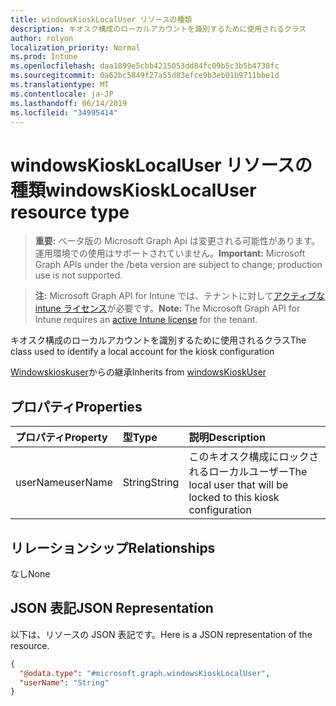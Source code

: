 ```yaml
---
title: windowsKioskLocalUser リソースの種類
description: キオスク構成のローカルアカウントを識別するために使用されるクラス
author: rolyon
localization_priority: Normal
ms.prod: Intune
ms.openlocfilehash: daa1899e5cbb4215053dd84fc09b5c3b5b4730fc
ms.sourcegitcommit: 0a62bc5849f27a55d83efce9b3eb01b9711bbe1d
ms.translationtype: MT
ms.contentlocale: ja-JP
ms.lasthandoff: 06/14/2019
ms.locfileid: "34995414"
---
```

# <a name="windowskiosklocaluser-resource-type"></a><span data-ttu-id="e1ae2-103">windowsKioskLocalUser リソースの種類</span><span class="sxs-lookup"><span data-stu-id="e1ae2-103">windowsKioskLocalUser resource type</span></span>

> <span data-ttu-id="e1ae2-104">**重要:** ベータ版の Microsoft Graph Api は変更される可能性があります。運用環境での使用はサポートされていません。</span><span class="sxs-lookup"><span data-stu-id="e1ae2-104">**Important:** Microsoft Graph APIs under the /beta version are subject to change; production use is not supported.</span></span>

> <span data-ttu-id="e1ae2-105">**注:** Microsoft Graph API for Intune では、テナントに対して[アクティブな intune ライセンス](https://go.microsoft.com/fwlink/?linkid=839381)が必要です。</span><span class="sxs-lookup"><span data-stu-id="e1ae2-105">**Note:** The Microsoft Graph API for Intune requires an [active Intune license](https://go.microsoft.com/fwlink/?linkid=839381) for the tenant.</span></span>

<span data-ttu-id="e1ae2-106">キオスク構成のローカルアカウントを識別するために使用されるクラス</span><span class="sxs-lookup"><span data-stu-id="e1ae2-106">The class used to identify a local account for the kiosk configuration</span></span>


<span data-ttu-id="e1ae2-107">[Windowskioskuser](../resources/intune-deviceconfig-windowskioskuser.md)からの継承</span><span class="sxs-lookup"><span data-stu-id="e1ae2-107">Inherits from [windowsKioskUser](../resources/intune-deviceconfig-windowskioskuser.md)</span></span>

## <a name="properties"></a><span data-ttu-id="e1ae2-108">プロパティ</span><span class="sxs-lookup"><span data-stu-id="e1ae2-108">Properties</span></span>
|<span data-ttu-id="e1ae2-109">プロパティ</span><span class="sxs-lookup"><span data-stu-id="e1ae2-109">Property</span></span>|<span data-ttu-id="e1ae2-110">型</span><span class="sxs-lookup"><span data-stu-id="e1ae2-110">Type</span></span>|<span data-ttu-id="e1ae2-111">説明</span><span class="sxs-lookup"><span data-stu-id="e1ae2-111">Description</span></span>|
|:---|:---|:---|
|<span data-ttu-id="e1ae2-112">userName</span><span class="sxs-lookup"><span data-stu-id="e1ae2-112">userName</span></span>|<span data-ttu-id="e1ae2-113">String</span><span class="sxs-lookup"><span data-stu-id="e1ae2-113">String</span></span>|<span data-ttu-id="e1ae2-114">このキオスク構成にロックされるローカルユーザー</span><span class="sxs-lookup"><span data-stu-id="e1ae2-114">The local user that will be locked to this kiosk configuration</span></span>|

## <a name="relationships"></a><span data-ttu-id="e1ae2-115">リレーションシップ</span><span class="sxs-lookup"><span data-stu-id="e1ae2-115">Relationships</span></span>
<span data-ttu-id="e1ae2-116">なし</span><span class="sxs-lookup"><span data-stu-id="e1ae2-116">None</span></span>

## <a name="json-representation"></a><span data-ttu-id="e1ae2-117">JSON 表記</span><span class="sxs-lookup"><span data-stu-id="e1ae2-117">JSON Representation</span></span>
<span data-ttu-id="e1ae2-118">以下は、リソースの JSON 表記です。</span><span class="sxs-lookup"><span data-stu-id="e1ae2-118">Here is a JSON representation of the resource.</span></span>
<!-- {
  "blockType": "resource",
  "@odata.type": "microsoft.graph.windowsKioskLocalUser"
}
-->
``` json
{
  "@odata.type": "#microsoft.graph.windowsKioskLocalUser",
  "userName": "String"
}
```





